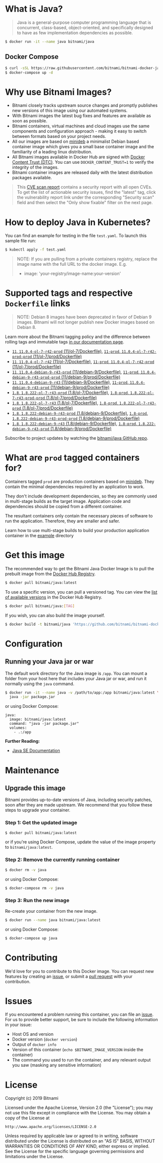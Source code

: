 # What is Java?

> Java is a general-purpose computer programming language that is concurrent, class-based, object-oriented, and specifically designed to have as few implementation dependencies as possible.

```bash
$ docker run -it --name java bitnami/java
```

## Docker Compose

```bash
$ curl -sSL https://raw.githubusercontent.com/bitnami/bitnami-docker-java/master/docker-compose.yml > docker-compose.yml
$ docker-compose up -d
```

# Why use Bitnami Images?

* Bitnami closely tracks upstream source changes and promptly publishes new versions of this image using our automated systems.
* With Bitnami images the latest bug fixes and features are available as soon as possible.
* Bitnami containers, virtual machines and cloud images use the same components and configuration approach - making it easy to switch between formats based on your project needs.
* All our images are based on [minideb](https://github.com/bitnami/minideb) a minimalist Debian based container image which gives you a small base container image and the familiarity of a leading linux distribution.
* All Bitnami images available in Docker Hub are signed with [Docker Content Trust (DTC)](https://docs.docker.com/engine/security/trust/content_trust/). You can use `DOCKER_CONTENT_TRUST=1` to verify the integrity of the images.
* Bitnami container images are released daily with the latest distribution packages available.


> This [CVE scan report](https://quay.io/repository/bitnami/java?tab=tags) contains a security report with all open CVEs. To get the list of actionable security issues, find the "latest" tag, click the vulnerability report link under the corresponding "Security scan" field and then select the "Only show fixable" filter on the next page.

# How to deploy Java in Kubernetes?

You can find an example for testing in the file `test.yaml`. To launch this sample file run:

```bash
$ kubectl apply -f test.yaml
```

> NOTE: If you are pulling from a private containers registry, replace the image name with the full URL to the docker image. E.g.
>
> - image: 'your-registry/image-name:your-version'

# Supported tags and respective `Dockerfile` links

> NOTE: Debian 8 images have been deprecated in favor of Debian 9 images. Bitnami will not longer publish new Docker images based on Debian 8.

Learn more about the Bitnami tagging policy and the difference between rolling tags and immutable tags [in our documentation page](https://docs.bitnami.com/containers/how-to/understand-rolling-tags-containers/).


- [`11`, `11.0.4-ol-7-r42-prod` (11/ol-7/Dockerfile)](https://github.com/bitnami/bitnami-docker-java/blob/11.0.4-ol-7-r42-prod/11/ol-7/Dockerfile), [`11-prod`, `11.0.4-ol-7-r42-prod-prod` (11/ol-7/prod/Dockerfile)](https://github.com/bitnami/bitnami-docker-java/blob/11.0.4-ol-7-r42-prod/11/ol-7/prod/Dockerfile)
- [`11`, `11.0.4-ol-7-r42` (11/ol-7/Dockerfile)](https://github.com/bitnami/bitnami-docker-java/blob/11.0.4-ol-7-r42/11/ol-7/Dockerfile), [`11-prod`, `11.0.4-ol-7-r42-prod` (11/ol-7/prod/Dockerfile)](https://github.com/bitnami/bitnami-docker-java/blob/11.0.4-ol-7-r42/11/ol-7/prod/Dockerfile)
- [`11`, `11.0.4-debian-9-r43-prod` (11/debian-9/Dockerfile)](https://github.com/bitnami/bitnami-docker-java/blob/11.0.4-debian-9-r43-prod/11/debian-9/Dockerfile), [`11-prod`, `11.0.4-debian-9-r43-prod-prod` (11/debian-9/prod/Dockerfile)](https://github.com/bitnami/bitnami-docker-java/blob/11.0.4-debian-9-r43-prod/11/debian-9/prod/Dockerfile)
- [`11`, `11.0.4-debian-9-r43` (11/debian-9/Dockerfile)](https://github.com/bitnami/bitnami-docker-java/blob/11.0.4-debian-9-r43/11/debian-9/Dockerfile), [`11-prod`, `11.0.4-debian-9-r43-prod` (11/debian-9/prod/Dockerfile)](https://github.com/bitnami/bitnami-docker-java/blob/11.0.4-debian-9-r43/11/debian-9/prod/Dockerfile)
- [`1.8`, `1.8.222-ol-7-r43-prod` (1.8/ol-7/Dockerfile)](https://github.com/bitnami/bitnami-docker-java/blob/1.8.222-ol-7-r43-prod/1.8/ol-7/Dockerfile), [`1.8-prod`, `1.8.222-ol-7-r43-prod-prod` (1.8/ol-7/prod/Dockerfile)](https://github.com/bitnami/bitnami-docker-java/blob/1.8.222-ol-7-r43-prod/1.8/ol-7/prod/Dockerfile)
- [`1.8`, `1.8.222-ol-7-r43` (1.8/ol-7/Dockerfile)](https://github.com/bitnami/bitnami-docker-java/blob/1.8.222-ol-7-r43/1.8/ol-7/Dockerfile), [`1.8-prod`, `1.8.222-ol-7-r43-prod` (1.8/ol-7/prod/Dockerfile)](https://github.com/bitnami/bitnami-docker-java/blob/1.8.222-ol-7-r43/1.8/ol-7/prod/Dockerfile)
- [`1.8`, `1.8.222-debian-9-r43-prod` (1.8/debian-9/Dockerfile)](https://github.com/bitnami/bitnami-docker-java/blob/1.8.222-debian-9-r43-prod/1.8/debian-9/Dockerfile), [`1.8-prod`, `1.8.222-debian-9-r43-prod-prod` (1.8/debian-9/prod/Dockerfile)](https://github.com/bitnami/bitnami-docker-java/blob/1.8.222-debian-9-r43-prod/1.8/debian-9/prod/Dockerfile)
- [`1.8`, `1.8.222-debian-9-r43` (1.8/debian-9/Dockerfile)](https://github.com/bitnami/bitnami-docker-java/blob/1.8.222-debian-9-r43/1.8/debian-9/Dockerfile), [`1.8-prod`, `1.8.222-debian-9-r43-prod` (1.8/debian-9/prod/Dockerfile)](https://github.com/bitnami/bitnami-docker-java/blob/1.8.222-debian-9-r43/1.8/debian-9/prod/Dockerfile)

Subscribe to project updates by watching the [bitnami/java GitHub repo](https://github.com/bitnami/bitnami-docker-java).

# What are `prod` tagged containers for?

Containers tagged `prod` are production containers based on [minideb](https://github.com/bitnami/minideb). They contain the minimal dependencies required by an application to work.

They don't include development dependencies, so they are commonly used in multi-stage builds as the target image. Application code and dependencies should be copied from a different container.

The resultant containers only contain the necessary pieces of software to run the application. Therefore, they are smaller and safer.

Learn how to use multi-stage builds to build your production application container in the [example](/example) directory

# Get this image

The recommended way to get the Bitnami Java Docker Image is to pull the prebuilt image from the [Docker Hub Registry](https://hub.docker.com/r/bitnami/java).

```bash
$ docker pull bitnami/java:latest
```

To use a specific version, you can pull a versioned tag. You can view the [list of available versions](https://hub.docker.com/r/bitnami/java/tags/) in the Docker Hub Registry.

```bash
$ docker pull bitnami/java:[TAG]
```

If you wish, you can also build the image yourself.

```bash
$ docker build -t bitnami/java 'https://github.com/bitnami/bitnami-docker-java.git#master:1.8/debian-9'
```

# Configuration

## Running your Java jar or war

The default work directory for the Java image is `/app`. You can mount a folder from your host here that includes your Java jar or war, and run it normally using the `java` command.

```bash
$ docker run -it --name java -v /path/to/app:/app bitnami/java:latest \
  java -jar package.jar
```

or using Docker Compose:

```
java:
  image: bitnami/java:latest
  command: "java -jar package.jar"
  volumes:
    - .:/app
```

**Further Reading:**

  - [Java SE Documentation](https://docs.oracle.com/javase/8/docs/api/)

# Maintenance

## Upgrade this image

Bitnami provides up-to-date versions of Java, including security patches, soon after they are made upstream. We recommend that you follow these steps to upgrade your container.

### Step 1: Get the updated image

```bash
$ docker pull bitnami/java:latest
```

or if you're using Docker Compose, update the value of the image property to `bitnami/java:latest`.

### Step 2: Remove the currently running container

```bash
$ docker rm -v java
```

or using Docker Compose:

```bash
$ docker-compose rm -v java
```

### Step 3: Run the new image

Re-create your container from the new image.

```bash
$ docker run --name java bitnami/java:latest
```

or using Docker Compose:

```bash
$ docker-compose up java
```

# Contributing

We'd love for you to contribute to this Docker image. You can request new features by creating an [issue](https://github.com/bitnami/bitnami-docker-java/issues), or submit a [pull request](https://github.com/bitnami/bitnami-docker-java/pulls) with your contribution.

# Issues

If you encountered a problem running this container, you can file an [issue](https://github.com/bitnami/bitnami-docker-java/issues). For us to provide better support, be sure to include the following information in your issue:

- Host OS and version
- Docker version (`docker version`)
- Output of `docker info`
- Version of this container (`echo $BITNAMI_IMAGE_VERSION` inside the container)
- The command you used to run the container, and any relevant output you saw (masking any sensitive
information)

# License

Copyright (c) 2019 Bitnami

Licensed under the Apache License, Version 2.0 (the "License");
you may not use this file except in compliance with the License.
You may obtain a copy of the License at

    http://www.apache.org/licenses/LICENSE-2.0

Unless required by applicable law or agreed to in writing, software
distributed under the License is distributed on an "AS IS" BASIS,
WITHOUT WARRANTIES OR CONDITIONS OF ANY KIND, either express or implied.
See the License for the specific language governing permissions and
limitations under the License.
